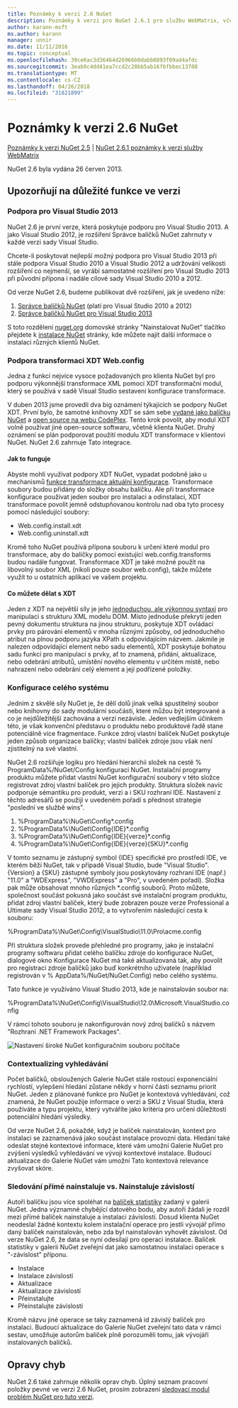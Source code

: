 ```yaml
---
title: Poznámky k verzi 2.6 NuGet
description: Poznámky k verzi pro NuGet 2.6.1 pro službu WebMatrix, včetně známé problémy, opravy chyb, přidaných funkcí a chcete.
author: karann-msft
ms.author: karann
manager: unnir
ms.date: 11/11/2016
ms.topic: conceptual
ms.openlocfilehash: 39ce6ac3d36464d26966b0dabb0893f09ad4afdc
ms.sourcegitcommit: 3eab9c4dd41ea7ccd2c28bb5ab16f6fbbec13708
ms.translationtype: MT
ms.contentlocale: cs-CZ
ms.lasthandoff: 04/26/2018
ms.locfileid: "31821899"
---
```

# <a name="nuget-26-release-notes"></a>Poznámky k verzi 2.6 NuGet

[Poznámky k verzi NuGet 2.5](../release-notes/nuget-2.5.md) | [NuGet 2.6.1 poznámky k verzi služby WebMatrix](../release-notes/nuget-2.6.1-for-webmatrix.md)

NuGet 2.6 byla vydána 26 červen 2013.

## <a name="notable-features-in-the-release"></a>Upozorňují na důležité funkce ve verzi

### <a name="support-for-visual-studio-2013"></a>Podpora pro Visual Studio 2013

NuGet 2.6 je první verze, která poskytuje podporu pro Visual Studio 2013. A jako Visual Studio 2012, je rozšíření Správce balíčků NuGet zahrnuty v každé verzi sady Visual Studio.

Chcete-li poskytovat nejlepší možný podpora pro Visual Studio 2013 při stále podpora Visual Studio 2010 a Visual Studio 2012 a udržování velikosti rozšíření co nejmenší, se vyrábí samostatné rozšíření pro Visual Studio 2013 při původní přípona i nadále cílové sady Visual Studio 2010 a 2012.

Od verze NuGet 2.6, budeme publikovat dvě rozšíření, jak je uvedeno níže:

1. [Správce balíčků NuGet](https://marketplace.visualstudio.com/items?itemName=NuGetTeam.NuGetPackageManager) (platí pro Visual Studio 2010 a 2012)
1. [Správce balíčků NuGet pro Visual Studio 2013](https://marketplace.visualstudio.com/items?itemName=NuGetTeam.NuGetPackageManagerforVisualStudio2013)

S toto rozdělení [nuget.org](https://nuget.org) domovské stránky "Nainstalovat NuGet" tlačítko přejdete k [instalace NuGet](../install-nuget-client-tools.md) stránky, kde můžete najít další informace o instalaci různých klientů NuGet.

<a name="xdt"></a>

### <a name="xdt-webconfig-transformation-support"></a>Podpora transformaci XDT Web.config

Jedna z funkcí nejvíce vysoce požadovaných pro klienta NuGet byl pro podporu výkonnější transformace XML pomocí XDT transformační modul, který se používá v sadě Visual Studio sestavení konfigurace transformace.

V duben 2013 jsme provedli dva big oznámení týkajících se podpory NuGet XDT. První bylo, že samotné knihovny XDT se sám sebe [vydané jako balíčku NuGet](https://nuget.org/packages/Microsoft.Web.Xdt) a [open source na webu CodePlex](http://xdt.codeplex.com/). Tento krok povolit, aby modul XDT volně používat jiné open-source softwaru, včetně klienta NuGet. Druhý oznámení se plán podporovat použití modulu XDT transformace v klientovi NuGet. NuGet 2.6 zahrnuje Tato integrace.

#### <a name="how-it-works"></a>Jak to funguje

Abyste mohli využívat podpory XDT NuGet, vypadat podobně jako u mechanismů [funkce transformace aktuální konfigurace](../create-packages/source-and-config-file-transformations.md).
Transformace soubory budou přidány do složky obsahu balíčku. Ale při transformace konfigurace používat jeden soubor pro instalaci a odinstalaci, XDT transformace povolit jemně odstupňovanou kontrolu nad oba tyto procesy pomocí následující soubory:

- Web.config.install.xdt
- Web.config.uninstall.xdt

Kromě toho NuGet používá přípona souboru k určení které modul pro transformace, aby do balíčky pomocí existující web.config.transforms budou nadále fungovat. Transformace XDT je také možné použít na libovolný soubor XML (nikoli pouze soubor web.config), takže můžete využít to u ostatních aplikací ve vašem projektu.

#### <a name="what-you-can-do-with-xdt"></a>Co můžete dělat s XDT

Jeden z XDT na největší síly je jeho [jednoduchou, ale výkonnou syntaxi](http://msdn.microsoft.com/library/dd465326.aspx) pro manipulaci s strukturu XML modelu DOM. Místo jednoduše překrytí jeden pevný dokumentu struktura na jinou strukturu, poskytuje XDT ovládací prvky pro párování elementů v mnoha různými způsoby, od jednoduchého atribut na plnou podporu jazyka XPath s odpovídajícím názvem. Jakmile je nalezen odpovídající element nebo sadu elementů, XDT poskytuje bohatou sadu funkcí pro manipulaci s prvky, ať to znamená, přidání, aktualizace, nebo odebrání atributů, umístění nového elementu v určitém místě, nebo nahrazení nebo odebrání celý element a její podřízené položky.

### <a name="machine-wide-configuration"></a>Konfigurace celého systému

Jedním z skvělé síly NuGet je, že dělí dolů jinak velká spustitelný soubor nebo knihovny do sady modulární součásti, které můžou být integrované a co je nejdůležitější zachována a verzí nezávisle. Jeden vedlejším účinkem této, je však konvenční představu o produktu nebo produktové řadě stane potenciálně více fragmentace.
Funkce zdroj vlastní balíček NuGet poskytuje jeden způsob organizace balíčky; vlastní balíček zdroje jsou však není zjistitelný na své vlastní.

NuGet 2.6 rozšiřuje logiku pro hledání hierarchii složek na cestě % ProgramData%/NuGet/Config konfiguraci NuGet. Instalační programy produktu můžete přidat vlastní NuGet konfigurační soubory v této složce registrovat zdroj vlastní balíček pro jejich produkty. Struktura složek navíc podporuje sémantiku pro produkt, verzi a i SKU rozhraní IDE. Nastavení z těchto adresářů se použijí v uvedeném pořadí s přednost strategie "poslední ve službě wins".

1. %ProgramData%\NuGet\Config\*.config
2. %ProgramData%\NuGet\Config\{IDE}\*.config
3. %ProgramData%\NuGet\Config\{IDE}\{verze}\*.config
4. %ProgramData%\NuGet\Config\{IDE}\{verze}\{SKU}\*.config

V tomto seznamu je zástupný symbol {IDE} specifické pro prostředí IDE, ve kterém běží NuGet, tak v případě Visual Studio, bude "Visual Studio". {Version} a {SKU} zástupné symboly jsou poskytovány rozhraní IDE (např.) "11.0" a "WDExpress", "VWDExpress" a "Pro", v uvedeném pořadí). Složka pak může obsahovat mnoho různých *.config souborů.
Proto můžete, společnost součást pokusná jako součást své instalační program produktu, přidat zdroj vlastní balíček, který bude zobrazen pouze verze Professional a Ultimate sady Visual Studio 2012, a to vytvořením následující cesta k souboru:

%ProgramData%\NuGet\Config\VisualStudio\11.0\Pro\acme.config

Při struktura složek provede přehledné pro programy, jako je instalační programy softwaru přidat celého balíčku zdroje do konfigurace NuGet, dialogové okno Konfigurace NuGet má také aktualizovaná tak, aby povolit pro registraci zdroje balíčků jako buď konkrétního uživatele (například registrován v % AppData%/NuGet/NuGet.Config) nebo celého systému.

Tato funkce je využíváno Visual Studio 2013, kde je nainstalován soubor na:

%ProgramData%\NuGet\Config\VisualStudio\12.0\Microsoft.VisualStudio.config

V rámci tohoto souboru je nakonfigurován nový zdroj balíčků s názvem "Rozhraní .NET Framework Packages".

![Nastavení široké NuGet konfiguračním souboru počítače](./media/NuGet-Config-File-Machine-Wide.png)

### <a name="contextualizing-search"></a>Contextualizing vyhledávání

Počet balíčků, obsloužených Galerie NuGet stále rostoucí exponenciální rychlostí, vylepšení hledání zůstane někdy v horní části seznamu priorit NuGet. Jeden z plánované funkce pro NuGet je kontextová vyhledávání, což znamená, že NuGet použije informace o verzi a SKU z Visual Studia, která používáte a typu projektu, který vytváříte jako kritéria pro určení důležitosti potenciální hledání výsledky.

Od verze NuGet 2.6, pokaždé, když je balíček nainstalován, kontext pro instalaci se zaznamenává jako součást instalace provozní data.  Hledání také odeslat stejné kontextové informace, které vám umožní Galerie NuGet pro zvýšení výsledků vyhledávání ve vývoji kontextové instalace.  Budoucí aktualizace do Galerie NuGet vám umožní Tato kontextová relevance zvyšovat skóre.

### <a name="tracking-direct-installs-vs-dependency-installs"></a>Sledování přímé nainstaluje vs. Nainstaluje závislostí

Autoři balíčku jsou více spoléhat na [balíček statistiky](http://blog.nuget.org/20130226/Introducing-Package-Statistics.html) zadaný v galerii NuGet.  Jedna významné chybějící datového bodu, aby autoři žádali je rozdíl mezi přímé balíček nainstaluje a instalaci závislostí.  Dosud klienta NuGet neodeslal žádné kontextu kolem instalační operace pro jestli vývojář přímo daný balíček nainstalován, nebo zda byl nainstalován vyhovět závislost.
Od verze NuGet 2.6, že data se nyní odesílají pro operaci instalace.  Balíček statistiky v galerii NuGet zveřejní dat jako samostatnou instalaci operace s "-závislost" příponu.

* Instalace
* Instalace závislostí
* Aktualizace
* Aktualizace závislostí
* Přeinstalujte
* Přeinstalujte závislostí

Kromě názvu jiné operace se taky zaznamená id závislý balíček pro instalaci.  Budoucí aktualizace do Galerie NuGet zveřejní tato data v rámci sestav, umožňuje autorům balíček plně porozuměli tomu, jak vývojáři instalovaných balíčků.

## <a name="bug-fixes"></a>Opravy chyb

NuGet 2.6 také zahrnuje několik oprav chyb. Úplný seznam pracovní položky pevné ve verzi 2.6 NuGet, prosím zobrazení [sledovací modul problém NuGet pro tuto verzi](https://nuget.codeplex.com/workitem/list/advanced?keyword=&status=Closed&type=All&priority=All&release=NuGet%202.6&assignedTo=All&component=All&sortField=LastUpdatedDate&sortDirection=Descending&page=0&reasonClosed=All).
